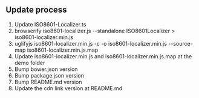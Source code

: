 ## Update process

1. Update ISO8601-Localizer.ts
2. browserify iso8601-localizer.js --standalone ISO8601Localizer > iso8601-localizer.min.js
3. uglifyjs iso8601-localizer.min.js -c -o iso8601-localizer.min.js --source-map iso8601-localizer.min.js.map
4. Update iso8601-localizer.min.js and iso8601-localizer.min.js.map at the demo folder
5. Bump bower.json version
6. Bump package.json version
7. Bump README.md version
8. Update the cdn link version at README.md
